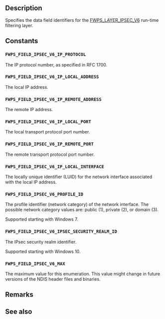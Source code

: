 ## Description

Specifies the data field identifiers for the [FWPS_LAYER_IPSEC_V6](https://learn.microsoft.com/windows/win32/api/fwpsu/ne-fwpsu-fwps_builtin_layers) run-time filtering layer.

## Constants

### `FWPS_FIELD_IPSEC_V6_IP_PROTOCOL`

The IP protocol number, as specified in RFC 1700.

### `FWPS_FIELD_IPSEC_V6_IP_LOCAL_ADDRESS`

The local IP address.

### `FWPS_FIELD_IPSEC_V6_IP_REMOTE_ADDRESS`

The remote IP address.

### `FWPS_FIELD_IPSEC_V6_IP_LOCAL_PORT`

The local transport protocol port number.

### `FWPS_FIELD_IPSEC_V6_IP_REMOTE_PORT`

The remote transport protocol port number.

### `FWPS_FIELD_IPSEC_V6_IP_LOCAL_INTERFACE`

The locally unique identifier (LUID) for the network interface associated with the
local IP address.

### `FWPS_FIELD_IPSEC_V6_PROFILE_ID`

The profile identifier (network category) of the network interface. The possible network category
values are: public (1), private (2), or domain (3).

Supported starting with Windows 7.

### `FWPS_FIELD_IPSEC_V6_IPSEC_SECURITY_REALM_ID`

The IPsec security realm identifier.

Supported starting with Windows 10.

### `FWPS_FIELD_IPSEC_V6_MAX`

The maximum value for this enumeration. This value might change in future versions of the NDIS
header files and binaries.

## Remarks

## See also